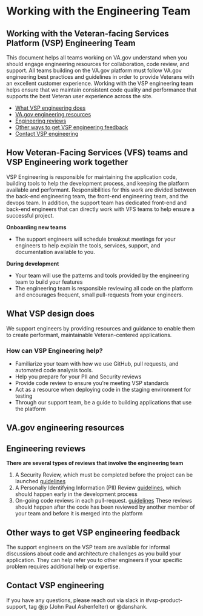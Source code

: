 # Working with the Engineering Team

## Working with the Veteran-facing Services Platform (VSP) Engineering Team
This document helps all teams working on VA.gov understand when you should engage engineering resources for collaboration, code review, and support. All teams building on the VA.gov platform must follow VA.gov engineering best practices and guidelines in order to provide Veterans with an excellent customer experience. Working with the VSP engineering team helps ensure that we maintain consistent code quality and performance that supports the best Veteran user experience across the site.

- [What VSP engineering does](#whatVSPdoes)
- [VA.gov engineering resources](#bestpractices)
- [Engineering reviews](#whentorequest)
- [Other ways to get VSP engineering feedback](#feedback)
- [Contact VSP engineering](#questions)

## How Veteran-Facing Services (VFS) teams and VSP Engineering work together

VSP Engineering is responsible for maintaining the application code, building tools to help the development process, and keeping the platform available and performant. Responsibilities for this work are divided between the back-end engineering team, the front-end engineering team, and the devops team. In addition, the support team has dedicated front-end and back-end engineers that can directly work with VFS teams to help ensure a successful project.

**Onboarding new teams**
- The support engineers will schedule breakout meetings for your engineers to help explain the tools, services, support, and documentation available to you.

**During development**
- Your team will use the patterns and tools provided by the engineering team to build your features
- The engineering team is responsible reviewing all code on the platform and encourages frequent, small pull-requests from your engineers.

## <a id="whatVSPdoes"></a>What VSP design does
We support engineers by providing resources and guidance to enable them to create performant, maintainable Veteran-centered applications. 

### How can VSP Engineering help?

- Familiarize your team with how we use GitHub, pull requests, and automated code analysis tools.
- Help you prepare for your PII and Security reviews
- Provide code review to ensure you're meeting VSP standards
- Act as a resource when deploying code in the staging environment for testing
- Through our support team, be a guide to building applications that use the platform

## <a id="bestpractices"></a>VA.gov engineering resources

## <a id="whentorequest"></a>Engineering reviews
**There are several types of reviews that involve the engineering team**

1. A Security Review, which must be completed before the project can be launched [guidelines](../security/security-review-process.md)
2. A Personally Identifying Information (PII) Review [guidelines](../pii-guidelines.md), which should happen early in the development process
3. On-going code reviews in each pull-request. [guidelines](../code_review_guidelines.md) These reviews should happen after the code has been reviewed by another member of your team and before it is merged into the platform

## <a id="feedback"></a>Other ways to get VSP engineering feedback

The support engineers on the VSP team are available for informal discussions about code and architecture challenges as you build your application. They can help refer you to other engineers if your specific problem requires additional help or expertise.


## <a id="questions"></a>Contact VSP engineering
If you have any questions, please reach out via slack in #vsp-product-support, tag @jp (John Paul Ashenfelter) or @danshank.
